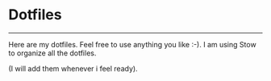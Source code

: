 # Dotfiles

---

Here are my dotfiles. Feel free to use anything you like :-). 
I am using Stow to organize all the dotfiles. 

(I will add them whenever i feel ready).

